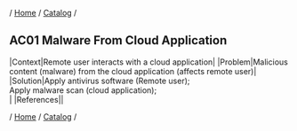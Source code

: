 / [Home](/acctp/) / [Catalog](/acctp/catalog/) /

## AC01 Malware From Cloud Application

|Context|Remote user interacts with a cloud application|
|Problem|Malicious content (malware) from the cloud application (affects remote user)|
|Solution|Apply antivirus software (Remote user);<br /> Apply malware scan (cloud application);<br />|
|References||

/ [Home](/acctp/) / [Catalog](/acctp/catalog/) /
